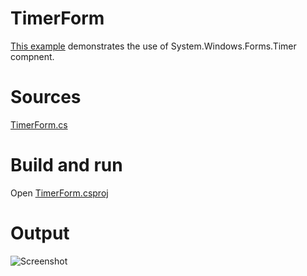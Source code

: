 # TimerForm

[This example](.) demonstrates the use of System.Windows.Forms.Timer compnent.

# Sources

[TimerForm.cs](TimerForm.cs)

# Build and run

Open [TimerForm.csproj](TimerForm.csproj)

# Output

![Screenshot](../../docs/Pictures/Forms/TimerForm.png)
